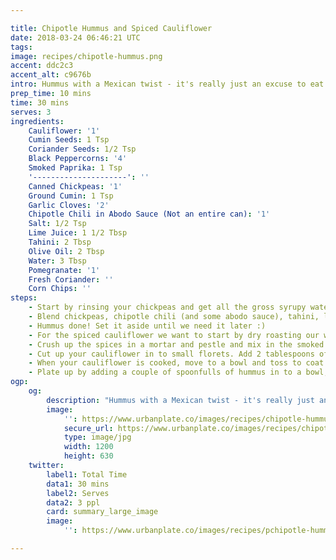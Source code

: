 ```yaml
---

title: Chipotle Hummus and Spiced Cauliflower
date: 2018-03-24 06:46:21 UTC
tags:
image: recipes/chipotle-hummus.png
accent: ddc2c3
accent_alt: c9676b
intro: Hummus with a Mexican twist - it's really just an excuse to eat hummus as a meal. Adding Pomegranate seeds adds a refreshing burst to cut through the spice and mellow out with the coriander.
prep_time: 10 mins
time: 30 mins
serves: 3
ingredients:
    Cauliflower: '1'
    Cumin Seeds: 1 Tsp
    Coriander Seeds: 1/2 Tsp
    Black Peppercorns: '4'
    Smoked Paprika: 1 Tsp
    '---------------------': ''
    Canned Chickpeas: '1'
    Ground Cumin: 1 Tsp
    Garlic Cloves: '2'
    Chipotle Chili in Abodo Sauce (Not an entire can): '1'
    Salt: 1/2 Tsp
    Lime Juice: 1 1/2 Tbsp
    Tahini: 2 Tbsp
    Olive Oil: 2 Tbsp
    Water: 3 Tbsp
    Pomegranate: '1'
    Fresh Coriander: ''
    Corn Chips: ''
steps:
    - Start by rinsing your chickpeas and get all the gross syrupy water out of there.
    - Blend chickpeas, chipotle chili (and some abodo sauce), tahini, lemon juice, ground cumin, water, garlic cloves, olive oil, salt.
    - Hummus done! Set it aside until we need it later :)
    - For the spiced cauliflower we want to start by dry roasting our whole spices of cumin seeds, coriander seeds, black peppercorns in a frypan on medium heat for about 30 seconds or until fragrant.
    - Crush up the spices in a mortar and pestle and mix in the smoked paprika. Set aside.
    - Cut up your cauliflower in to small florets. Add 2 tablespoons of olive oil to a frypan on medium-high heat. Wait until oil is hot and add your cauliflower in batches. Turn occasionally and cook for about 5 - 10 minutes until golden brown.
    - When your cauliflower is cooked, move to a bowl and toss to coat with the spice mixture.
    - Plate up by adding a couple of spoonfulls of hummus in to a bowl, add a good helping of cauliflower and top with cut up coriander, slightly crushed corn chips and a couple of pomegranate seeds.
ogp:
    og:
        description: "Hummus with a Mexican twist - it's really just an excuse to eat hummus as a meal. Adding Pomegranate seeds adds a refreshing burst to cut through the spice and mellow out with the coriander"
        image:
            '': https://www.urbanplate.co/images/recipes/chipotle-hummus.jpg
            secure_url: https://www.urbanplate.co/images/recipes/chipotle-hummus.jpg
            type: image/jpg
            width: 1200
            height: 630
    twitter:
        label1: Total Time
        data1: 30 mins
        label2: Serves
        data2: 3 ppl
        card: summary_large_image
        image:
            '': https://www.urbanplate.co/images/recipes/pchipotle-hummus.jpg

---
```

